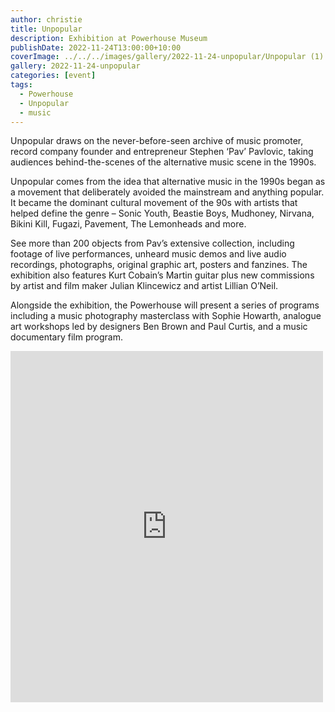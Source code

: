 ```yaml
---
author: christie
title: Unpopular
description: Exhibition at Powerhouse Museum
publishDate: 2022-11-24T13:00:00+10:00
coverImage: ../../../images/gallery/2022-11-24-unpopular/Unpopular (1).jpeg
gallery: 2022-11-24-unpopular
categories: [event]
tags:
  - Powerhouse
  - Unpopular
  - music
---
```


Unpopular draws on the never-before-seen archive of music promoter, record company founder and entrepreneur Stephen ‘Pav’ Pavlovic, taking audiences behind-the-scenes of the alternative music scene in the 1990s.

Unpopular comes from the idea that alternative music in the 1990s began as a movement that deliberately avoided the mainstream and anything popular. It became the dominant cultural movement of the 90s with artists that helped define the genre – Sonic Youth, Beastie Boys, Mudhoney, Nirvana, Bikini Kill, Fugazi, Pavement, The Lemonheads and more.

See more than 200 objects from Pav’s extensive collection, including footage of live performances, unheard music demos and live audio recordings, photographs, original graphic art, posters and fanzines. The exhibition also features Kurt Cobain’s Martin guitar plus new commissions by artist and film maker Julian Klincewicz and artist Lillian O’Neil.

Alongside the exhibition, the Powerhouse will present a series of programs including a music photography masterclass with Sophie Howarth, analogue art workshops led by designers Ben Brown and Paul Curtis, and a music documentary film program.

<iframe src="https://www.facebook.com/plugins/post.php?href=https%3A%2F%2Fwww.facebook.com%2Fchris1.tham%2Fposts%2Fpfbid0vpmkU1cKVdFSaw9NnwzEHeuMjBfkGiuPaFq6NyfoUowDAi3hCdjH6KijAY51HEatl&show_text=true&width=500" width="500" height="562" style="border:none;overflow:hidden" scrolling="no" frameborder="0" allowfullscreen="true" allow="autoplay; clipboard-write; encrypted-media; picture-in-picture; web-share"></iframe>
